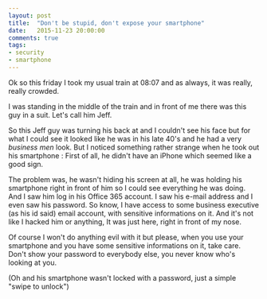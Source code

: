 ```yaml
---
layout: post
title:  "Don't be stupid, don't expose your smartphone"
date:   2015-11-23 20:00:00
comments: true
tags:
- security
- smartphone
---
```


Ok so this friday I took my usual train at 08:07 and as always, it was really, really crowded.

I was standing in the middle of the train and in front of me there was this guy in a suit. Let's call him Jeff.

So this Jeff guy was turning his back at and I couldn't see his face but for what I could see it looked like he was in his late 40's and he had a very _business men_ look. But I noticed something rather strange when he took out his smartphone : First of all, he didn't have an iPhone which seemed like a good sign.

The problem was, he wasn't hiding his screen at all, he was holding his smartphone right in front of him so I could see everything he was doing. And I saw him log in his Office 365 account. I saw his e-mail address and I even saw his password. So know, I have access to some business executive (as his id said) email account, with sensitive informations on it. And it's not like I hacked him or anything, It was just here, right in front of my nose.

Of course I won't do anything evil with it but please, when you use your smartphone and you have some sensitive informations on it, take care. Don't show your password to everybody else, you never know who's looking at you.

(Oh and his smartphone wasn't locked with a password, just a simple "swipe to unlock")
